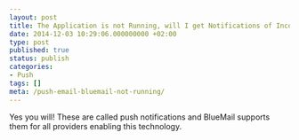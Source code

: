 ```yaml
---
layout: post
title: The Application is not Running, will I get Notifications of Incoming New Emails? What is Push Notification? Do you Support Push?
date: 2014-12-03 10:29:06.000000000 +02:00
type: post
published: true
status: publish
categories:
- Push
tags: []
meta: /push-email-bluemail-not-running/
---
```


Yes you will! These are called push notifications and BlueMail supports them for all providers enabling this technology.